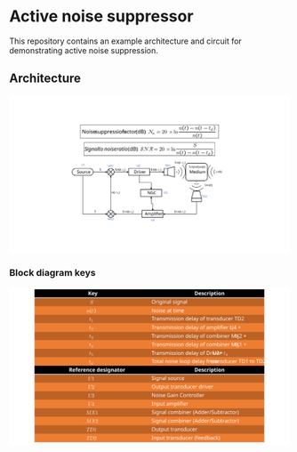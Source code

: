 # Active noise suppressor
This repository contains an example architecture and circuit for demonstrating active noise suppression.

## Architecture
![Block diagram](./Resources/block-diagram.SVG)
### Block diagram keys
![Block diagram keys](./Resources/block-diagram-keys.SVG)

